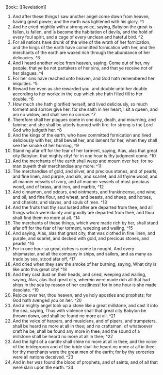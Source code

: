  Book:: [[Revelation]]
 1. And after these things I saw another angel come down from heaven, having great power; and the earth was lightened with his glory. ^1
 2. And he cried mightily with a strong voice, saying, Babylon the great is fallen, is fallen, and is become the habitation of devils, and the hold of every foul spirit, and a cage of every unclean and hateful bird. ^2
 3. For all nations have drunk of the wine of the wrath of her fornication, and the kings of the earth have committed fornication with her, and the merchants of the earth are waxed rich through the abundance of her delicacies. ^3
 4. And I heard another voice from heaven, saying, Come out of her, my people, that ye be not partakers of her sins, and that ye receive not of her plagues. ^4
 5. For her sins have reached unto heaven, and God hath remembered her iniquities. ^5
 6. Reward her even as she rewarded you, and double unto her double according to her works: in the cup which she hath filled fill to her double. ^6
 7. How much she hath glorified herself, and lived deliciously, so much torment and sorrow give her: for she saith in her heart, I sit a queen, and am no widow, and shall see no sorrow. ^7
 8. Therefore shall her plagues come in one day, death, and mourning, and famine; and she shall be utterly burned with fire: for strong is the Lord God who judgeth her. ^8
 9. And the kings of the earth, who have committed fornication and lived deliciously with her, shall bewail her, and lament for her, when they shall see the smoke of her burning, ^9
 10. Standing afar off for the fear of her torment, saying, Alas, alas that great city Babylon, that mighty city! for in one hour is thy judgment come. ^10
 11. And the merchants of the earth shall weep and mourn over her; for no man buyeth their merchandise any more: ^11
 12. The merchandise of gold, and silver, and precious stones, and of pearls, and fine linen, and purple, and silk, and scarlet, and all thyine wood, and all manner vessels of ivory, and all manner vessels of most precious wood, and of brass, and iron, and marble, ^12
 13. And cinnamon, and odours, and ointments, and frankincense, and wine, and oil, and fine flour, and wheat, and beasts, and sheep, and horses, and chariots, and slaves, and souls of men. ^13
 14. And the fruits that thy soul lusted after are departed from thee, and all things which were dainty and goodly are departed from thee, and thou shalt find them no more at all. ^14
 15. The merchants of these things, which were made rich by her, shall stand afar off for the fear of her torment, weeping and wailing, ^15
 16. And saying, Alas, alas that great city, that was clothed in fine linen, and purple, and scarlet, and decked with gold, and precious stones, and pearls! ^16
 17. For in one hour so great riches is come to nought. And every shipmaster, and all the company in ships, and sailors, and as many as trade by sea, stood afar off, ^17
 18. And cried when they saw the smoke of her burning, saying, What city is like unto this great city! ^18
 19. And they cast dust on their heads, and cried, weeping and wailing, saying, Alas, alas that great city, wherein were made rich all that had ships in the sea by reason of her costliness! for in one hour is she made desolate. ^19
 20. Rejoice over her, thou heaven, and ye holy apostles and prophets; for God hath avenged you on her. ^20
 21. And a mighty angel took up a stone like a great millstone, and cast it into the sea, saying, Thus with violence shall that great city Babylon be thrown down, and shall be found no more at all. ^21
 22. And the voice of harpers, and musicians, and of pipers, and trumpeters, shall be heard no more at all in thee; and no craftsman, of whatsoever craft he be, shall be found any more in thee; and the sound of a millstone shall be heard no more at all in thee; ^22
 23. And the light of a candle shall shine no more at all in thee; and the voice of the bridegroom and of the bride shall be heard no more at all in thee: for thy merchants were the great men of the earth; for by thy sorceries were all nations deceived. ^23
 24. And in her was found the blood of prophets, and of saints, and of all that were slain upon the earth. ^24
